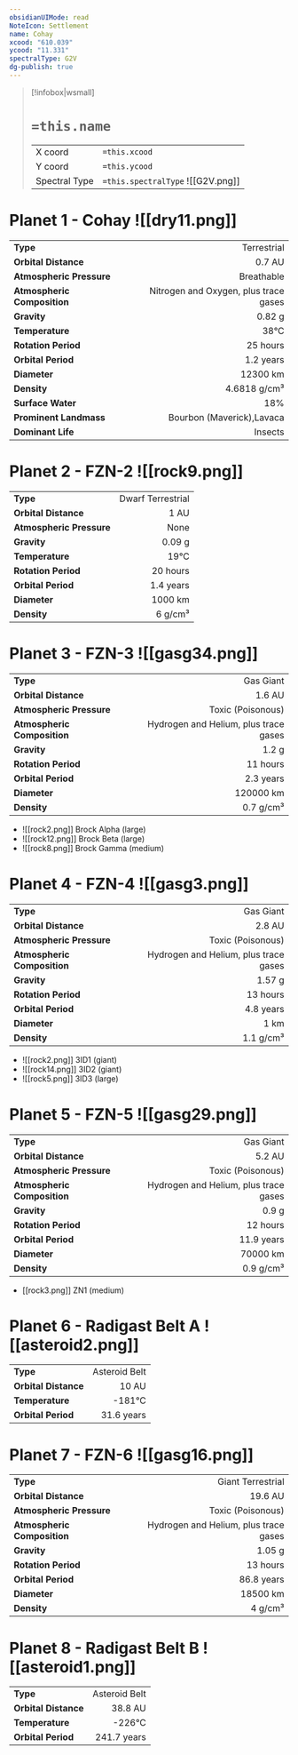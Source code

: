 ```yaml
---
obsidianUIMode: read
NoteIcon: Settlement
name: Cohay
xcood: "610.039"
ycood: "11.331"
spectralType: G2V
dg-publish: true
---
```

> [!infobox|wsmall]
> # `=this.name`
> | | |
> | - | - |
> | X coord | `=this.xcood` |
> | Y coord| `=this.ycood` |
> | Spectral Type | `=this.spectralType` ![[G2V.png]] |

# Planet 1 - Cohay ![[dry11.png]]
|                             |                           |
| --------------------------- | -------------------------:|
| **Type**                    |             Terrestrial |
| **Orbital Distance**        |   0.7 AU |
| **Atmospheric Pressure**    |       Breathable |
| **Atmospheric Composition** |      Nitrogen and Oxygen, plus trace gases |
| **Gravity**                 |        0.82 g |
| **Temperature**             |    38°C |
| **Rotation Period**         |  25 hours |
| **Orbital Period** | 1.2 years |
| **Diameter**                |      12300 km | 
| **Density**                 |    4.6818 g/cm³ |
| **Surface Water**           |           18% | 
| **Prominent Landmass**      |         Bourbon (Maverick),Lavaca | 
| **Dominant Life**           |         Insects |





# Planet 2 - FZN-2 ![[rock9.png]]
|                             |                           |
| --------------------------- | -------------------------:|
| **Type**                    |             Dwarf Terrestrial |
| **Orbital Distance**        |   1 AU |
| **Atmospheric Pressure**    |       None |
| **Gravity**                 |        0.09 g |
| **Temperature**             |    19°C |
| **Rotation Period**         |  20 hours |
| **Orbital Period** | 1.4 years |
| **Diameter**                |      1000 km | 
| **Density**                 |    6 g/cm³ |





# Planet 3 - FZN-3 ![[gasg34.png]]
|                             |                           |
| --------------------------- | -------------------------:|
| **Type**                    |             Gas Giant |
| **Orbital Distance**        |   1.6 AU |
| **Atmospheric Pressure**    |       Toxic (Poisonous) |
| **Atmospheric Composition** |      Hydrogen and Helium, plus trace gases |
| **Gravity**                 |        1.2 g |
| **Rotation Period**         |  11 hours |
| **Orbital Period** | 2.3 years |
| **Diameter**                |      120000 km | 
| **Density**                 |    0.7 g/cm³ |



- ![[rock2.png]] Brock Alpha (large)
- ![[rock12.png]] Brock Beta (large)
- ![[rock8.png]] Brock Gamma (medium)


# Planet 4 - FZN-4 ![[gasg3.png]]
|                             |                           |
| --------------------------- | -------------------------:|
| **Type**                    |             Gas Giant |
| **Orbital Distance**        |   2.8 AU |
| **Atmospheric Pressure**    |       Toxic (Poisonous) |
| **Atmospheric Composition** |      Hydrogen and Helium, plus trace gases |
| **Gravity**                 |        1.57 g |
| **Rotation Period**         |  13 hours |
| **Orbital Period** | 4.8 years |
| **Diameter**                |      1 km | 
| **Density**                 |    1.1 g/cm³ |



- ![[rock2.png]] 3ID1 (giant)
- ![[rock14.png]] 3ID2 (giant)
- ![[rock5.png]] 3ID3 (large)


# Planet 5 - FZN-5 ![[gasg29.png]]
|                             |                           |
| --------------------------- | -------------------------:|
| **Type**                    |             Gas Giant |
| **Orbital Distance**        |   5.2 AU |
| **Atmospheric Pressure**    |       Toxic (Poisonous) |
| **Atmospheric Composition** |      Hydrogen and Helium, plus trace gases |
| **Gravity**                 |        0.9 g |
| **Rotation Period**         |  12 hours |
| **Orbital Period** | 11.9 years |
| **Diameter**                |      70000 km | 
| **Density**                 |    0.9 g/cm³ |



- [[rock3.png]] ZN1 (medium)

# Planet 6 - Radigast Belt A ![[asteroid2.png]]
|                             |                           |
| --------------------------- | -------------------------:|
| **Type**                    |             Asteroid Belt |
| **Orbital Distance**        |   10 AU |
| **Temperature**             |    -181°C |
| **Orbital Period** | 31.6 years |





# Planet 7 - FZN-6 ![[gasg16.png]]
|                             |                           |
| --------------------------- | -------------------------:|
| **Type**                    |             Giant Terrestrial |
| **Orbital Distance**        |   19.6 AU |
| **Atmospheric Pressure**    |       Toxic (Poisonous) |
| **Atmospheric Composition** |      Hydrogen and Helium, plus trace gases |
| **Gravity**                 |        1.05 g |
| **Rotation Period**         |  13 hours |
| **Orbital Period** | 86.8 years |
| **Diameter**                |      18500 km | 
| **Density**                 |    4 g/cm³ |





# Planet 8 - Radigast Belt B ![[asteroid1.png]]
|                             |                           |
| --------------------------- | -------------------------:|
| **Type**                    |             Asteroid Belt |
| **Orbital Distance**        |   38.8 AU |
| **Temperature**             |    -226°C |
| **Orbital Period** | 241.7 years |





